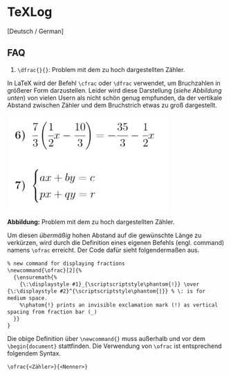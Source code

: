 # TeXLog

[Deutsch / German]

## FAQ ##

1. `\dfrac{}{}`: Problem mit dem zu hoch dargestellten Zähler.

In LaTeX wird der Befehl `\cfrac` oder `\dfrac` verwendet, um
Bruchzahlen in größerer Form darzustellen. Leider wird diese
Darstellung (*siehe Abbildung unten*) von vielen Usern als
nicht schön genug empfunden, da der vertikale Abstand zwischen
Zähler und dem Bruchstrich etwas zu groß dargestellt.

![cfrac_dfrac_cases](https://raw.githubusercontent.com/s0nda/TeXLog/main/media/img/cfrac_dfrac_cases.png)

**Abbildung:** Problem mit dem zu hoch dargestellten Zähler.

Um diesen *übermäßig* hohen Abstand auf die gewünschte Länge
zu verkürzen, wird durch die Definition eines eigenen Befehls
(engl. command) namens `\ofrac` erreicht. Der Code dafür sieht
folgendermaßen aus.

```
% new command for displaying fractions
\newcommand{\ofrac}[2]{%
  {\ensuremath{%
    {\:\displaystyle #1}_{\scriptscriptstyle\phantom{!}} \over {\:\displaystyle #2}^{\scriptscriptstyle\phantom{|}} % \: is for medium space.
    %\phatom{!} prints an invisible exclamation mark (!) as vertical spacing from fraction bar (_)
  }}
}
```

Die obige Definition über `\newcommand{}` muss außerhalb und
vor dem `\begin{document}` stattfinden. Die Verwendung von
`\ofrac` ist entsprechend folgendem Syntax.

```
\ofrac{<Zähler>}{<Nenner>}
```